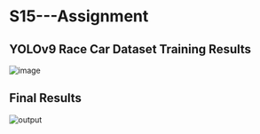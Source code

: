 # S15---Assignment

## YOLOv9 Race Car Dataset Training Results

![image](https://github.com/harikishanm96/S15---Assignment/assets/53985105/d14f1095-63c7-4e17-a218-e003d3503428)

## Final Results

![output](https://github.com/harikishanm96/S15---Assignment/assets/53985105/2271eb1f-9c0e-4780-91c4-0b42c940522e)
